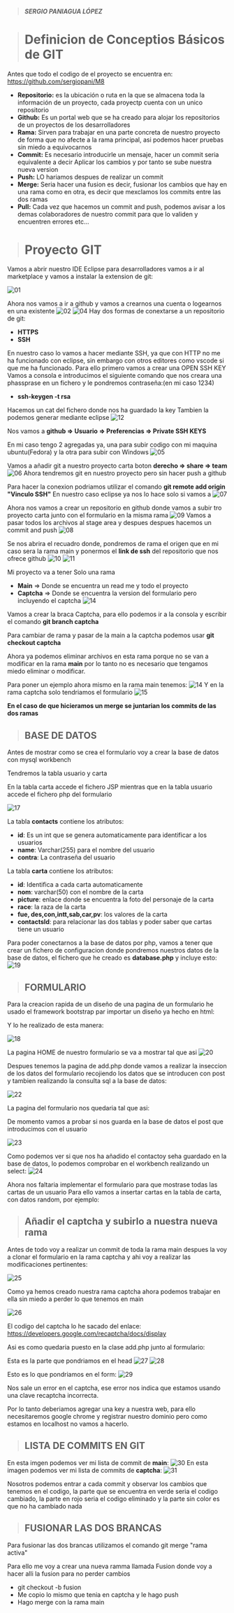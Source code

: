 > ##### SERGIO PANIAGUA LÓPEZ

> # Definicion de Conceptios Básicos de GIT
Antes que todo el codigo de el proyecto se encuentra en: https://github.com/sergiopani/M8
+ **Repositorio:** es la ubicación o ruta en la que se almacena toda la información de un proyecto, cada proyectp cuenta con un unico repositorio
+ **Github:** Es un portal web que se ha creado para alojar los repositorios de un proyectos de los desarrolladores
+ **Rama:** Sirven para trabajar en una parte concreta de nuestro proyecto de forma que no afecte a la rama principal, asi podemos hacer pruebas sin miedo a equivocarnos
+ **Commit:** Es necesario introducirle un mensaje, hacer un commit seria equivalente a decir Aplicar los cambios y por tanto se sube nuestra nueva version
+ **Push:** LO hariamos despues de realizar un commit
+ **Merge:** Seria hacer una fusion es decir, fusionar los cambios que hay en una rama como en otra, es decir que mexclamos los commits entre las dos ramas
+ **Pull:** Cada vez que hacemos un commit and push, podemos avisar a los demas colaboradores de nuestro commit para que lo validen y encuentren errores etc...

> # Proyecto GIT
Vamos a abrir nuestro IDE Eclipse para desarrolladores vamos a ir al marketplace y vamos a instalar la extension de git: 

![01](Images/cap01.png)

Ahora nos vamos a ir a github y vamos a crearnos una cuenta o logearnos en una existente
![02](Images/cap02.png)
![04](Images/cap04.png)
Hay dos formas de conextarse a un repositorio de git:
+ **HTTPS**
+ **SSH**

En nuestro caso lo vamos a hacer mediante SSH, ya que con HTTP no me ha funcionado con eclipse, sin embargo con otros editores como vscode si que me ha funcionado.
Para ello primero vamos a crear una OPEN SSH KEY
Vamos a consola e introducimos el siguiente comando que nos creara una phassprase en un fichero y le pondremos contraseña:(en mi caso 1234)

+ **ssh-keygen -t rsa**

Hacemos un cat del fichero donde nos ha guardado la key 
Tambien la podemos generar mediante eclipse
![12](Images/cap12.png)

Nos vamos a **github => Usuario => Preferencias => Private SSH KEYS**

En mi caso tengo 2 agregadas ya, una para subir codigo con mi maquina ubuntu(Fedora) y la otra para subir con Windows
![05](Images/cap05.png)

Vamos a añadir git a nuestro proyecto carta boton **derecho => share => team**
![06](Images/cap06.png)
Ahora tendremos git en nuestro proyecto pero sin hacer push a github

Para hacer la conexion podriamos utilizar el comando **git remote add origin "Vinculo SSH"**
En nuestro caso eclipse ya nos lo hace solo si vamos a 
![07](Images/cap07.png)

Ahora nos vamos a crear un repositorio en github donde vamos a subir tro proyecto carta junto con el formulario en la misma rama
![09](Images/cap09.png)
Vamos a pasar todos los archivos al stage area y despues despues hacemos un commit and push
![08](Images/cap08.png)

Se nos abrira el recuadro donde, pondremos de rama el origen que en mi caso sera la rama main
y ponermos el **link de ssh** del repositorio que nos ofrece github
![10](Images/cap10.png)
![11](Images/cap11.png)

 


Mi proyecto va a tener Solo una rama
+ **Main** => Donde se encuentra un read me y todo el proyecto
+ **Captcha** => Donde se encuentra la version del formulario pero incluyendo el captcha
![14](Images/cap14.png)

Vamos a crear la braca Captcha, para ello podemos ir a la consola y escribir el comando **git branch captcha** 

Para cambiar de rama y pasar de la main a la captcha podemos usar 
**git checkout captcha**

Ahora ya podemos eliminar archivos en esta rama porque no se van a modificar en la rama **main** por lo tanto no es necesario que tengamos miedo eliminar o modificar.

Para poner un ejemplo ahora mismo en la rama main tenemos:
![14](Images/cap14.png)
Y en la rama captcha solo tendriamos el formulario
![15](Images/cap15.png)

**En el caso de que hicieramos un merge se juntarian los commits de las dos ramas**


> ## BASE DE DATOS

Antes de mostrar como se crea el formulario voy a crear la base de datos con mysql workbench

Tendremos la tabla usuario y carta

En la tabla carta accede el fichero JSP mientras que en la tabla usuario accede el fichero php del formulario


![17](Images/cap17.png)

La tabla **contacts** contiene los atributos:
+ **id**: Es un int que se genera automaticamente para identificar a los usuarios
+ **name**: Varchar(255) para el nombre del usuario
+ **contra**: La contraseña del usuario

La tabla **carta** contiene los atributos:
+ **id**: Identifica a cada carta automaticamente
+ **nom**: varchar(50) con el nombre de la carta
+ **picture**: enlace donde se encuentra la foto del personaje de la carta
+ **race**: la raza de la carta
+ **fue, des,con,intt,sab,car,pv**: los valores de la carta
+ **contactsId**: para relacionar las dos tablas y poder saber que cartas tiene un usuario

Para poder conectarnos a la base de datos por php, vamos a tener que crear un fichero de configuracion donde pondremos nuestros datos de la base de datos, el fichero que he creado es **database.php** y incluye esto:
![19](Images/cap19.png)

> ## FORMULARIO
Para la creacion rapida de un diseño de una pagina de un formulario he usado el framework bootstrap par importar un diseño ya hecho en html:

Y lo he realizado de esta manera:

![18](Images/cap18.png)

La pagina HOME de nuestro formulario se va a mostrar tal que asi
![20](Images/cap20.png)

Despues tenemos la pagina de add.php donde vamos a realizar la inseccion de los datos del formulario recojiendo los datos que se introducen con post
y tambien realizando la consulta sql a la base de datos:

![22](Images/cap22.png)

La pagina del formulario nos quedaria tal que asi:

De momento vamos a probar si nos guarda en la base de datos el post que introducimos con el usuario

![23](Images/cap23.png)

Como podemos ver si que nos ha añadido el contactoy seha guardado en la base de datos, lo podemos comprobar en el workbench realizando un select:
![24](Images/cap24.png)

Ahora nos faltaria implementar el formulario para que mostrase todas las cartas de un usuario
Para ello vamos a insertar cartas en la tabla de carta, con datos random, por ejemplo:

> ## Añadir el captcha y subirlo a nuestra nueva rama
Antes de todo voy a realizar un commit de toda la rama main despues la voy a clonar el formulario en la rama captcha y ahi voy a realizar las modificaciones pertinentes:

![25](Images/cap25.png)

Como ya hemos creado nuestra rama captcha ahora podemos trabajar en ella sin miedo a perder lo que tenemos en main

![26](Images/cap26.png)

El codigo del captcha lo he sacado del enlace:
https://developers.google.com/recaptcha/docs/display

Asi es como quedaria puesto en la clase add.php junto al formulario:

Esta es la parte que pondriamos en el head
![27](Images/cap27.png)
![28](Images/cap28.png)

Esto es lo que pondriamos en el form:
![29](Images/cap29.png)

Nos sale un error en el captcha, ese error nos indica que estamos usando una clave recaptcha incorrecta.

Por lo tanto deberiamos agregar una key a nuestra web, para ello necesitaremos google chrome y registrar nuestro dominio pero como estamos en localhost no vamos a hacerlo.

> ## LISTA DE COMMITS EN GIT

En esta imgen podemos ver mi lista de commit de **main**:
![30](Images/cap30.png)
En esta imagen podemos ver mi lista de commits de **captcha**:
![31](Images/cap31.png)

Nosotros podemos entrar a cada commit y observar los cambios que tenemos en el codigo, la parte que se encuentra en verde seria el codigo cambiado,
la parte en rojo seria el codigo eliminado y la parte sin color es que no ha cambiado nada

> ## FUSIONAR LAS DOS BRANCAS
Para fusionar las dos brancas utilizamos el comando git merge "rama activa"

Para ello me voy a crear una nueva ramma llamada Fusion donde voy a hacer alli la fusion para no perder cambios

+ git checkout -b fusion
+ Me copio lo mismo que tenia en captcha y le hago push
+ Hago merge con la rama main
